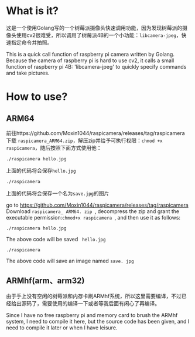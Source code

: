 # What is it?

这是一个使用Golang写的一个树莓派摄像头快速调用功能，因为发现树莓派的摄像头使用cv2很难受，所以调用了树莓派4B的一个小功能：`libcamera-jpeg`，快速指定命令并拍照。

This is a quick call function of raspberry pi camera written by Golang. Because the camera of raspberry pi is hard to use cv2, it calls a small function of raspberry pi 4B: 'libcamera-jpeg' to quickly specify commands and take pictures.

# How to use?

## ARM64

前往https://github.com/Moxin1044/raspicamera/releases/tag/raspicamera 下载 `raspicamera_ARM64.zip`，解压zip并给予可执行权限：`chmod +x raspicamera`，随后按照下面方式使用他：

```shell
./raspicamera hello.jpg
```

上面的代码将会保存`hello.jpg`

```shell
./raspicamera
```

上面的代码将会保存一个名为`save.jpg`的图片

go to https://github.com/Moxin1044/raspicamera/releases/tag/raspicamera Download `raspicamera_ ARM64. zip `, decompress the zip and grant the executable permission:`chmod+x raspicamera `, and then use it as follows:

```shell
./raspicamera hello.jpg
```

The above code will be saved ` hello.jpg`

```shell
./raspicamera
```

The above code will save an image named `save. jpg`

## ARMhf(arm、arm32)

由于手上没有空闲的树莓派和内存卡刷ARMhf系统，所以这里需要编译，不过已经给出源码了，需要使用的编译一下或者等我后面有闲心了再编译。

Since I have no free raspberry pi and memory card to brush the ARMhf system, I need to compile it here, but the source code has been given, and I need to compile it later or when I have leisure.